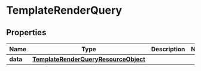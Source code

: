 # TemplateRenderQuery

## Properties
Name | Type | Description | Notes
------------ | ------------- | ------------- | -------------
**data** | [**TemplateRenderQueryResourceObject**](TemplateRenderQueryResourceObject.md) |  | 
